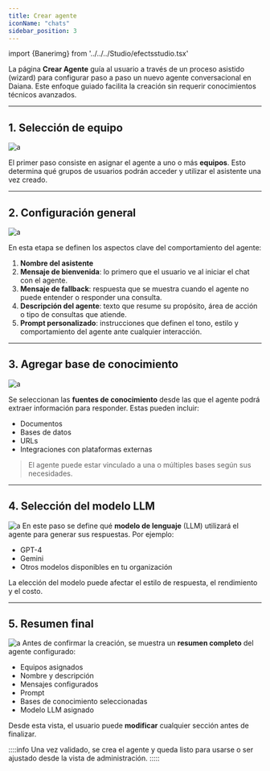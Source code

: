 ```yaml
---
title: Crear agente
iconName: "chats"
sidebar_position: 3
---
```

import {Banerimg} from '../../../Studio/efectsstudio.tsx'


<Banerimg img="agentes/creara.gif" />

La página **Crear Agente** guía al usuario a través de un proceso asistido (wizard) para configurar paso a paso un nuevo agente conversacional en Daiana. Este enfoque guiado facilita la creación sin requerir conocimientos técnicos avanzados.

---



## 1. Selección de equipo

![a](/img/agentes/crear/p1.png)

El primer paso consiste en asignar el agente a uno o más **equipos**. Esto determina qué grupos de usuarios podrán acceder y utilizar el asistente una vez creado.

---

## 2. Configuración general

![a](/img/agentes/crear/p2.png)

En esta etapa se definen los aspectos clave del comportamiento del agente:

1. **Nombre del asistente**
1. **Mensaje de bienvenida**: lo primero que el usuario ve al iniciar el chat con el agente.
1. **Mensaje de fallback**: respuesta que se muestra cuando el agente no puede entender o responder una consulta.
1. **Descripción del agente**: texto que resume su propósito, área de acción o tipo de consultas que atiende.
1. **Prompt personalizado**: instrucciones que definen el tono, estilo y comportamiento del agente ante cualquier interacción.

---

## 3. Agregar base de conocimiento

![a](/img/agentes/crear/p3.png)

Se seleccionan las **fuentes de conocimiento** desde las que el agente podrá extraer información para responder. Estas pueden incluir:

- Documentos
- Bases de datos
- URLs
- Integraciones con plataformas externas

> El agente puede estar vinculado a una o múltiples bases según sus necesidades.

---

## 4. Selección del modelo LLM

![a](/img/agentes/crear/p4.png)
En este paso se define qué **modelo de lenguaje** (LLM) utilizará el agente para generar sus respuestas. Por ejemplo:

- GPT-4
- Gemini
- Otros modelos disponibles en tu organización

La elección del modelo puede afectar el estilo de respuesta, el rendimiento y el costo.

---

## 5. Resumen final

![a](/img/agentes/crear/p5.png)
Antes de confirmar la creación, se muestra un **resumen completo** del agente configurado:

- Equipos asignados
- Nombre y descripción
- Mensajes configurados
- Prompt
- Bases de conocimiento seleccionadas
- Modelo LLM asignado

Desde esta vista, el usuario puede **modificar** cualquier sección antes de finalizar.

::::info
Una vez validado, se crea el agente y queda listo para usarse o ser ajustado desde la vista de administración.
:::::


